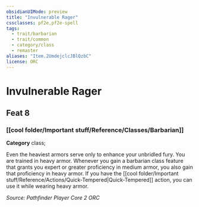```yaml
---
obsidianUIMode: preview
title: "Invulnerable Rager"
cssclasses: pf2e,pf2e-spell
tags:
  - trait/barbarian
  - trait/common
  - category/class
  - remaster
aliases: "Item.2UmdejclcJBlQzbC"
license: ORC
---
```

# Invulnerable Rager
## Feat 8
### [[cool folder/Important stuff/Reference/Classes/Barbarian]]

**Category** class; 




Even the heaviest armors serve only to enhance your unbridled fury. You are trained in heavy armor. Whenever you gain a barbarian class feature that grants you expert or greater proficiency in medium armor, you also gain that proficiency in heavy armor. If you have the [[cool folder/Important stuff/Reference/Actions/Quick-Tempered|Quick-Tempered]] action, you can use it while wearing heavy armor.

*Source: Pathfinder Player Core 2*
*ORC*